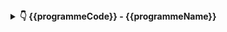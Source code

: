 
<details>
<summary><b>&#x1F447; {{programmeCode}} - {{programmeName}}</b></summary>
{{term.mds}}

</details>